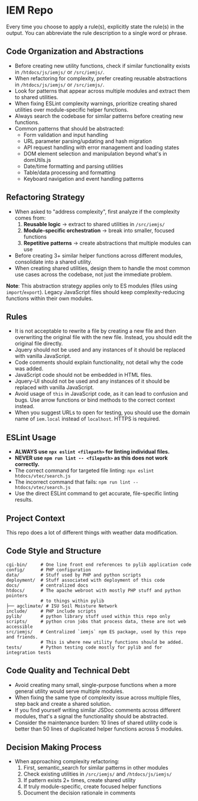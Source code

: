 # IEM Repo

Every time you choose to apply a rule(s), explicitly state the rule(s) in the
output. You can abbreviate the rule description to a single word or phrase.

## Code Organization and Abstractions

- Before creating new utility functions, check if similar functionality exists
  in `/htdocs/js/iemjs/` or `/src/iemjs/`.
- When refactoring for complexity, prefer creating reusable abstractions
  in `/htdocs/js/iemjs/` or `/src/iemjs/`.
- Look for patterns that appear across multiple modules and extract them to
  shared utilities.
- When fixing ESLint complexity warnings, prioritize creating shared utilities 
  over module-specific helper functions.
- Always search the codebase for similar patterns before creating new functions.
- Common patterns that should be abstracted:
  - Form validation and input handling
  - URL parameter parsing/updating and hash migration
  - API request handling with error management and loading states
  - DOM element selection and manipulation beyond what's in domUtils.js
  - Date/time formatting and parsing utilities
  - Table/data processing and formatting
  - Keyboard navigation and event handling patterns

## Refactoring Strategy

- When asked to "address complexity", first analyze if the complexity comes from:
  1. **Reusable logic** → extract to shared utilities in `/src/iemjs/`
  2. **Module-specific orchestration** → break into smaller, focused functions
  3. **Repetitive patterns** → create abstractions that multiple modules can use
- Before creating 3+ similar helper functions across different modules, 
  consolidate into a shared utility.
- When creating shared utilities, design them to handle the most common use cases
  across the codebase, not just the immediate problem.

**Note**: This abstraction strategy applies only to ES modules (files using `import`/`export`). 
Legacy JavaScript files should keep complexity-reducing functions within their own modules.

## Rules

- It is not acceptable to rewrite a file by creating a new file and then overwriting
  the original file with the new file.  Instead, you should edit the original file
  directly.
- Jquery should not be used and any instances of it should be replaced
  with vanilla JavaScript.
- Code comments should explain functionality, not detail why the code was
  added.
- JavaScript code should not be embedded in HTML files.
- Jquery-UI should not be used and any instances of it should be replaced
  with vanilla JavaScript.
- Avoid usage of `this` in JavaScript code, as it can lead to confusion
  and bugs. Use arrow functions or bind methods to the correct context instead.
- When you suggest URLs to open for testing, you should use the domain name
  of `iem.local` instead of `localhost`.  HTTPS is required.

## ESLint Usage

- **ALWAYS use `npx eslint <filepath>` for linting individual files.**
- **NEVER use `npm run lint -- <filepath>` as this does not work correctly.**
- The correct command for targeted file linting: `npx eslint htdocs/vtec/search.js`
- The incorrect command that fails: `npm run lint -- htdocs/vtec/search.js`
- Use the direct ESLint command to get accurate, file-specific linting results.

## Project Context

This repo does a lot of different things with weather data modification.

## Code Style and Structure

```text
cgi-bin/     # One line front end references to pylib application code
config/      # PHP configuration
data/        # Stuff used by PHP and python scripts
deployment/  # Stuff associated with deployment of this code
docs/        # centralized docs
htdocs/      # The apache webroot with mostly PHP stuff and python pointers
             # to things within pylib
├── agclimate/ # ISU Soil Moisture Network
include/     # PHP include scripts
pylib/       # python library stuff used within this repo only
scripts/     # python cron jobs that process data, these are not web accessible
src/iemjs/   # Centralized `iemjs` npm ES package, used by this repo and friends.
             # This is where new utility functions should be added.
tests/       # Python testing code mostly for pylib and for integration tests
```

## Code Quality and Technical Debt

- Avoid creating many small, single-purpose functions when a more general 
  utility would serve multiple modules.
- When fixing the same type of complexity issue across multiple files, 
  step back and create a shared solution.
- If you find yourself writing similar JSDoc comments across different modules,
  that's a signal the functionality should be abstracted.
- Consider the maintenance burden: 10 lines of shared utility code is better
  than 50 lines of duplicated helper functions across 5 modules.

## Decision Making Process

- When approaching complexity refactoring:
  1. First, semantic_search for similar patterns in other modules
  2. Check existing utilities in `/src/iemjs/` and `/htdocs/js/iemjs/`
  3. If pattern exists 2+ times, create shared utility
  4. If truly module-specific, create focused helper functions
  5. Document the decision rationale in comments
